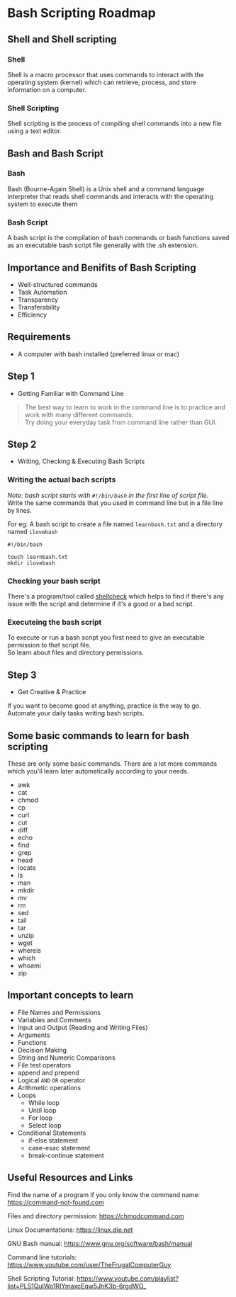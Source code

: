 # Bash Scripting Roadmap

## Shell and Shell scripting

### Shell

Shell is a macro processor that uses commands to interact with the operating system (kernel) which can retrieve, process, and store information on a computer.

### Shell Scripting

Shell scripting is the process of compiling shell commands into a new file using a text editor.

## Bash and Bash Script

### Bash

Bash (Bourne-Again Shell) is a Unix shell and a command language interpreter that reads shell commands and interacts with the operating system to execute them

### Bash Script

A bash script is the compilation of bash commands or bash functions saved as an executable bash script file generally with the .sh extension.

## Importance and Benifits of Bash Scripting

- Well-structured commands
- Task Automation
- Transparency
- Transferability
- Efficiency

## Requirements

- A computer with bash installed (preferred linux or mac)

## Step 1

- Getting Familiar with Command Line

> The best way to learn to work in the command line is to practice and work with many different commands.   
Try doing your everyday task from command line rather than GUI.

## Step 2

- Writing, Checking & Executing Bash Scripts

### Writing the actual bach scripts

*Note: bash script starts with `#!/bin/bash` in the first line of script file.*   
Write the same commands that you used in command line but in a file line by lines.

For eg: A bash script to create a file named `learnbash.txt` and a directory named `ilovebash`

```
#!/bin/bash

touch learnbash.txt
mkdir ilovebash
```
### Checking your bash script

There's a program/tool called [shellcheck](https://www.shellcheck.net) which helps to find if there's any issue with the script and determine if it's a good or a bad script.

### Executeing the bash script

To execute or run a bash script you first need to give an executable permission to that script file.   
So learn about files and directory permissions.

## Step 3

- Get Creative & Practice

If you want to become good at anything, practice is the way to go.   
Automate your daily tasks writing bash scripts.

## Some basic commands to learn for bash scripting

These are only some basic commands. There are a lot more commands which you'll learn later automatically according to your needs.

- awk
- cat
- chmod
- cp
- curl
- cut
- diff
- echo
- find
- grep
- head
- locate
- ls
- man
- mkdir
- mv
- rm
- sed
- tail
- tar
- unzip
- wget
- whereis
- which
- whoami
- zip

## Important concepts to learn

- File Names and Permissions
- Variables and Comments
- Input and Output (Reading and Writing Files)
- Arguments
- Functions
- Decision Making
- String and Numeric Comparisons
- File test operators
- append and prepend
- Logical `AND` `OR` operator
- Arithmetic operations
- Loops
    - While loop
    - Until loop
    - For loop
    - Select loop
- Conditional Statements
    - if-else statement
    - case-esac statement
    - break-continue statement

## Useful Resources and Links

Find the name of a program if you only know the command name: <https://command-not-found.com>

Files and directory permission: <https://chmodcommand.com>

Linux Documentations: <https://linux.die.net>

GNU Bash manual: <https://www.gnu.org/software/bash/manual>

Command line tutorials: <https://www.youtube.com/user/TheFrugalComputerGuy>

Shell Scripting Tutorial: <https://www.youtube.com/playlist?list=PLS1QulWo1RIYmaxcEqw5JhK3b-6rgdWO_>


